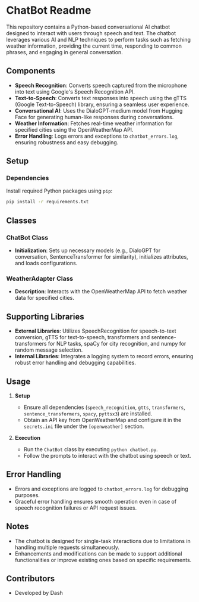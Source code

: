 
# ChatBot Readme

This repository contains a Python-based conversational AI chatbot designed to interact with users through speech and text. The chatbot leverages various AI and NLP techniques to perform tasks such as fetching weather information, providing the current time, responding to common phrases, and engaging in general conversation.

## Components

- **Speech Recognition**: Converts speech captured from the microphone into text using Google's Speech Recognition API.
- **Text-to-Speech**: Converts text responses into speech using the gTTS (Google Text-to-Speech) library, ensuring a seamless user experience.
- **Conversational AI**: Uses the DialoGPT-medium model from Hugging Face for generating human-like responses during conversations.
- **Weather Information**: Fetches real-time weather information for specified cities using the OpenWeatherMap API.
- **Error Handling**: Logs errors and exceptions to `chatbot_errors.log`, ensuring robustness and easy debugging.

## Setup

### Dependencies

Install required Python packages using `pip`:

```bash
pip install -r requirements.txt
```

## Classes

### ChatBot Class

- **Initialization**: Sets up necessary models (e.g., DialoGPT for conversation, SentenceTransformer for similarity), initializes attributes, and loads configurations.

### WeatherAdapter Class

- **Description**: Interacts with the OpenWeatherMap API to fetch weather data for specified cities.

## Supporting Libraries

- **External Libraries**: Utilizes SpeechRecognition for speech-to-text conversion, gTTS for text-to-speech, transformers and sentence-transformers for NLP tasks, spaCy for city recognition, and numpy for random message selection.
- **Internal Libraries**: Integrates a logging system to record errors, ensuring robust error handling and debugging capabilities.

## Usage

1. **Setup**
   - Ensure all dependencies (`speech_recognition`, `gtts`, `transformers`, `sentence_transformers`, `spacy`, `pyttsx3`) are installed.
   - Obtain an API key from OpenWeatherMap and configure it in the `secrets.ini` file under the `[openweather]` section.

2. **Execution**
   - Run the `ChatBot` class by executing `python chatbot.py`.
   - Follow the prompts to interact with the chatbot using speech or text.

## Error Handling

- Errors and exceptions are logged to `chatbot_errors.log` for debugging purposes.
- Graceful error handling ensures smooth operation even in case of speech recognition failures or API request issues.

## Notes

- The chatbot is designed for single-task interactions due to limitations in handling multiple requests simultaneously.
- Enhancements and modifications can be made to support additional functionalities or improve existing ones based on specific requirements.

## Contributors

- Developed by Dash


 
